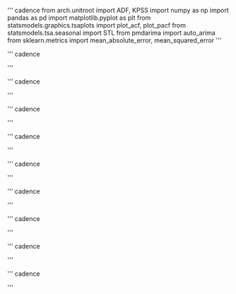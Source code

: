 
''' cadence
from arch.unitroot import ADF, KPSS
import numpy as np
import pandas as pd
import matplotlib.pyplot as plt
from statsmodels.graphics.tsaplots import plot_acf, plot_pacf
from statsmodels.tsa.seasonal import STL
from pmdarima import auto_arima
from sklearn.metrics import mean_absolute_error, mean_squared_error
'''

''' cadence


'''

''' cadence


'''

''' cadence


'''

''' cadence


'''

''' cadence


'''

''' cadence


'''

''' cadence


'''

''' cadence


'''

''' cadence


'''
